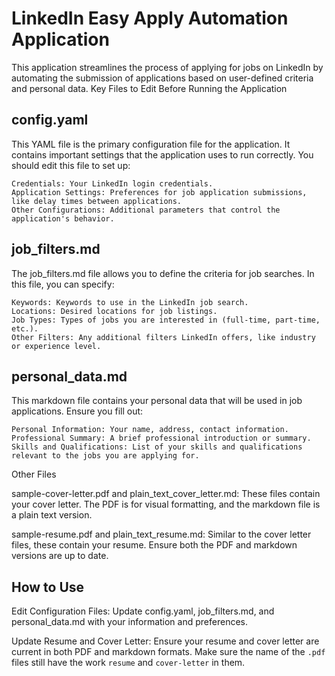 # LinkedIn Easy Apply Automation Application

This application streamlines the process of applying for jobs on LinkedIn by automating the submission of applications based on user-defined criteria and personal data.
Key Files to Edit Before Running the Application

## config.yaml

This YAML file is the primary configuration file for the application. It contains important settings that the application uses to run correctly. You should edit this file to set up:

    Credentials: Your LinkedIn login credentials.
    Application Settings: Preferences for job application submissions, like delay times between applications.
    Other Configurations: Additional parameters that control the application's behavior.

## job_filters.md

The job_filters.md file allows you to define the criteria for job searches. In this file, you can specify:

    Keywords: Keywords to use in the LinkedIn job search.
    Locations: Desired locations for job listings.
    Job Types: Types of jobs you are interested in (full-time, part-time, etc.).
    Other Filters: Any additional filters LinkedIn offers, like industry or experience level.

## personal_data.md

This markdown file contains your personal data that will be used in job applications. Ensure you fill out:

    Personal Information: Your name, address, contact information.
    Professional Summary: A brief professional introduction or summary.
    Skills and Qualifications: List of your skills and qualifications relevant to the jobs you are applying for.

Other Files

sample-cover-letter.pdf and plain_text_cover_letter.md: These files contain your cover letter. The PDF is for visual formatting, and the markdown file is a plain text version.

sample-resume.pdf and plain_text_resume.md: Similar to the cover letter files, these contain your resume. Ensure both the PDF and markdown versions are up to date.


## How to Use

Edit Configuration Files: Update config.yaml, job_filters.md, and personal_data.md with your information and preferences.

Update Resume and Cover Letter: Ensure your resume and cover letter are current in both PDF and markdown formats. Make sure the name of the `.pdf` files still have the work `resume` and `cover-letter` in them. 